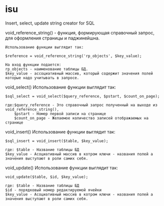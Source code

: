 # isu
Insert, select, update string creator for SQL

void_reference_string() - функция, формирующая справочный запрос, для оформления страницы и паджинейшна.

	Использование функции выглядит так:
	
	$reference = void_reference_string('rp_objects', $key_value);
 
	На вход функции подается: 
	rp_objects - наименование таблицы БД.
	$key_value - ассоциативный массив, который содержит значения полей которые надо учитывать в запросе. 

void_select()
	Использование функции выглядит так: 
	
	$sql_select = void_select($query_reference, $pstart, $count_on_page);
	
	где:$query_reference - Это справочный запрос полученный на выходе из void_reference_string(),
		$pstart - Номер первой записи на странице
		$count_on_page - Желаемое количество записей отображаемых на странице


void_insert()
	Использование функции выглядит так:
	
	$sql_insert = void_insert($table, $key_value);	
	
	где: $table - Название таблицы БД
	$key_value - Асоциативный массив в котром ключи - названия полей а значения выступают в роли самих себя.

	
	
void_update()
	Использование функции выглядит так:
	
	void_update($table, $id, $key_value);
	
	где: $table - Название таблицы БД
	$id - порядковый номер редактируемой ячейки
	$key_value - Асоциативный массив в котром ключи - названия полей а значения выступают в роли самих себя.

